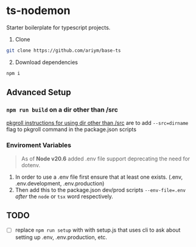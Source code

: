# ts-nodemon

Starter boilerplate for typescript projects.

1. Clone

```bash
git clone https://github.com/ariym/base-ts
```

2. Download dependencies

```bash
npm i
```

## Advanced Setup

### `npm run build` on a dir other than /src
[pkgroll instructions for using dir other than /src](https://github.com/privatenumber/pkgroll?tab=readme-ov-file#entry-points) are to add `--src=dirname` flag to pkgroll command in the package.json scripts

### Enviroment Variables

> As of **Node v20.6** added .env file support deprecating the need for dotenv.

1. In order to use a .env file first ensure that at least one exists. (.env, .env.development, .env.production)
1. Then add this to the package.json dev/prod scripts `--env-file=.env` *after* the `node` or `tsx` word respectively.

## TODO

- [ ] replace `npm run setup` with with setup.js that uses cli to ask about setting up .env, .env.production, etc.
